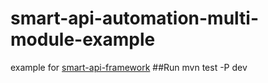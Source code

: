 # smart-api-automation-multi-module-example
example for [smart-api-framework](https://github.com/lwfwind/smart-api-framework)
##Run
    mvn test -P dev
